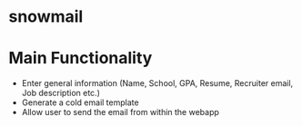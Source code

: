 # snowmail

# Main Functionality

- Enter general information (Name, School, GPA, Resume, Recruiter email, Job description etc.)
- Generate a cold email template
- Allow user to send the email from within the webapp
